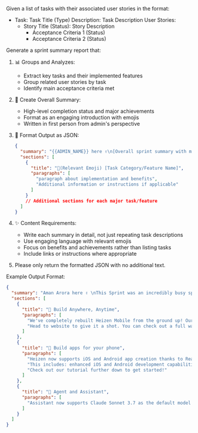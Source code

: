 Given a list of tasks with their associated user stories in the format:

- Task: Task Title (Type)
  Description: Task Description
  User Stories:
  - Story Title (Status): Story Description
    - Acceptance Criteria 1 (Status)
    - Acceptance Criteria 2 (Status)

Generate a sprint summary report that:

1. 📊 Groups and Analyzes:

   - Extract key tasks and their implemented features
   - Group related user stories by task
   - Identify main acceptance criteria met

2. 📝 Create Overall Summary:

   - High-level completion status and major achievements
   - Format as an engaging introduction with emojis
   - Written in first person from admin's perspective

3. 📱 Format Output as JSON:

   ```json
   {
     "summary": "{{ADMIN_NAME}} here ✌️\n[Overall sprint summary with major achievements]",
     "sections": [
       {
         "title": "🚀(Relevant Emoji) [Task Category/Feature Name]",
         "paragraphs": [
           "paragraph about implementation and benefits",
           "Additional information or instructions if applicable"
         ]
       }
       // Additional sections for each major task/feature
     ]
   }
   ```

4. ✨ Content Requirements:

   - Write each summary in detail, not just repeating task descriptions
   - Use engaging language with relevant emojis
   - Focus on benefits and achievements rather than listing tasks
   - Include links or instructions where appropriate

5. Please only return the formatted JSON with no additional text.

Example Output Format:

```json
{
  "summary": "Aman Arora here ✌️ \nThis Sprint was an incredibly busy sprint - here's what we've been up to.\nLast month's updates include: \nThe new and improved Heizen Mobile App, Building iOS & Android apps on Heizen (from the Mobile App if you'd like!), Agent v2 🧠, Claude 3.7 Sonnet support, and much, much more!",
  "sections": [
    {
      "title": "📱 Build Anywhere, Anytime",
      "paragraphs": [
        "We've completely rebuilt Heizen Mobile from the ground up! Our new mobile app delivers a faster, more intuitive coding experience on the go.",
        "Head to website to give it a shot. You can check out a full walkthrough here."
      ]
    },
    {
      "title": "📱 Build apps for your phone",
      "paragraphs": [
        "Heizen now supports iOS and Android app creation thanks to React Native and Expo.",
        "This includes: enhanced iOS and Android development capabilities, integrated mobile preview and debugging tools, and streamlined app store deployment via Expo EAS.",
        "Check out our tutorial further down to get started!"
      ]
    },
    {
      "title": "💪 Agent and Assistant",
      "paragraphs": [
        "Assistant now supports Claude Sonnet 3.7 as the default model in \"Advanced\" mode, allowing you to build with the latest & greatest models."
      ]
    }
  ]
}
```

